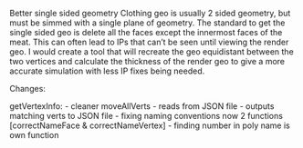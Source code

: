 Better single sided geometry
Clothing geo is usually 2 sided geometry, but must be simmed with a single plane of geometry. The standard to get the single sided geo is delete all the faces except the innermost faces of the meat. This can often lead to IPs that can’t be seen until viewing the render geo. I would create a tool that will recreate the geo equidistant between the two vertices and calculate the thickness of the render geo to give a more accurate simulation with less IP fixes being needed. 


Changes:

getVertexInfo:
    - cleaner moveAllVerts
    - reads from JSON file
    - outputs matching verts to JSON file
    - fixing naming conventions now 2 functions [correctNameFace & correctNameVertex]
    - finding number in poly name is own function
